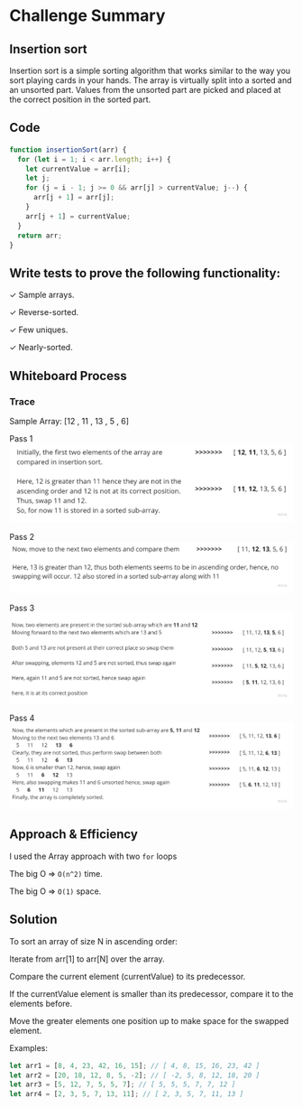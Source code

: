 # Challenge Summary

<!-- Description of the challenge -->

## Insertion sort

Insertion sort is a simple sorting algorithm that works similar to the way you sort playing cards in your hands. The array is virtually split into a sorted and an unsorted part. Values from the unsorted part are picked and placed at the correct position in the sorted part.

## Code

```js
function insertionSort(arr) {
  for (let i = 1; i < arr.length; i++) {
    let currentValue = arr[i];
    let j;
    for (j = i - 1; j >= 0 && arr[j] > currentValue; j--) {
      arr[j + 1] = arr[j];
    }
    arr[j + 1] = currentValue;
  }
  return arr;
}
```

## Write tests to prove the following functionality:

✓ Sample arrays.

✓ Reverse-sorted.

✓ Few uniques.

✓ Nearly-sorted.

## Whiteboard Process

<!-- Embedded whiteboard image -->

### Trace

Sample Array: [12 , 11 , 13 , 5 , 6]

Pass 1
![pass 1](./asset/pass_1.jpg)

Pass 2
![pass 2](./asset/pass_2.jpg)

Pass 3
![pass 3](./asset/pass_3.jpg)

Pass 4
![pass 4](./asset/pass_4.jpg)

## Approach & Efficiency

<!-- What approach did you take? Why? What is the Big O space/time for this approach? -->

I used the Array approach with two `for` loops

The big O => `O(n^2)` time.

The big O => `O(1)` space.

## Solution

<!-- Show how to run your code, and examples of it in action -->

To sort an array of size N in ascending order:

Iterate from arr[1] to arr[N] over the array.

Compare the current element (currentValue) to its predecessor.

If the currentValue element is smaller than its predecessor, compare it to the elements before.

Move the greater elements one position up to make space for the swapped element.

Examples:

```js
let arr1 = [8, 4, 23, 42, 16, 15]; // [ 4, 8, 15, 16, 23, 42 ]
let arr2 = [20, 18, 12, 8, 5, -2]; // [ -2, 5, 8, 12, 18, 20 ]
let arr3 = [5, 12, 7, 5, 5, 7]; // [ 5, 5, 5, 7, 7, 12 ]
let arr4 = [2, 3, 5, 7, 13, 11]; // [ 2, 3, 5, 7, 11, 13 ]
```
